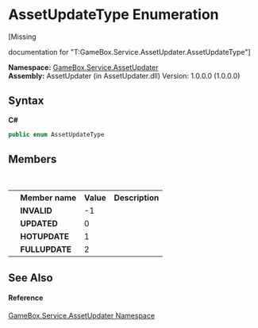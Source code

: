 # AssetUpdateType Enumeration
 

\[Missing <summary> documentation for "T:GameBox.Service.AssetUpdater.AssetUpdateType"\]

**Namespace:**&nbsp;<a href="45b2d3e6-eefd-ba09-ac09-d0f384ac18e9">GameBox.Service.AssetUpdater</a><br />**Assembly:**&nbsp;AssetUpdater (in AssetUpdater.dll) Version: 1.0.0.0 (1.0.0.0)

## Syntax

**C#**<br />
``` C#
public enum AssetUpdateType
```


## Members
&nbsp;<table><tr><th></th><th>Member name</th><th>Value</th><th>Description</th></tr><tr><td /><td target="F:GameBox.Service.AssetUpdater.AssetUpdateType.INVALID">**INVALID**</td><td>-1</td><td /></tr><tr><td /><td target="F:GameBox.Service.AssetUpdater.AssetUpdateType.UPDATED">**UPDATED**</td><td>0</td><td /></tr><tr><td /><td target="F:GameBox.Service.AssetUpdater.AssetUpdateType.HOTUPDATE">**HOTUPDATE**</td><td>1</td><td /></tr><tr><td /><td target="F:GameBox.Service.AssetUpdater.AssetUpdateType.FULLUPDATE">**FULLUPDATE**</td><td>2</td><td /></tr></table>

## See Also


#### Reference
<a href="45b2d3e6-eefd-ba09-ac09-d0f384ac18e9">GameBox.Service.AssetUpdater Namespace</a><br />
